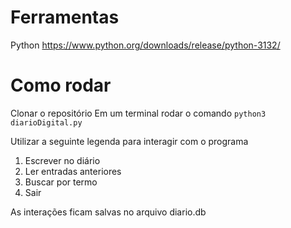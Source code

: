 # Ferramentas
Python https://www.python.org/downloads/release/python-3132/

# Como rodar
Clonar o repositório
Em um terminal rodar o comando `python3 diarioDigital.py`

Utilizar a seguinte legenda para interagir com o programa
1. Escrever no diário
2. Ler entradas anteriores
3. Buscar por termo
4. Sair

As interações ficam salvas no arquivo diario.db
